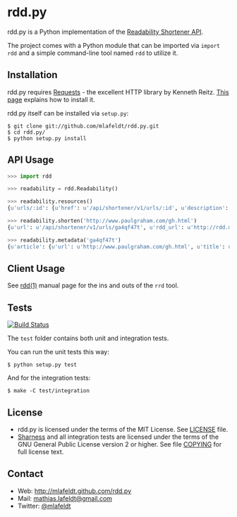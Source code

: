 rdd.py
======

rdd.py is a Python implementation of the [Readability Shortener API].

The project comes with a Python module that can be imported via `import rdd` and
a simple command-line tool named `rdd` to utilize it.


Installation
------------

rdd.py requires [Requests] - the excellent HTTP library by Kenneth Reitz.
[This page][Requests-install] explains how to install it.

rdd.py itself can be installed via `setup.py`:

    $ git clone git://github.com/mlafeldt/rdd.py.git
    $ cd rdd.py/
    $ python setup.py install


API Usage
---------

```python
>>> import rdd

>>> readability = rdd.Readability()

>>> readability.resources()
{u'urls/:id': {u'href': u'/api/shortener/v1/urls/:id', u'description': u'The URL endpoint. GET a URL ID to view available metadata of a shortened link.'}, u'urls': {u'href': u'/api/shortener/v1/urls', u'description': u'The URLs endpoint. POST a URL to add it to the shortener.'}}

>>> readability.shorten('http://www.paulgraham.com/gh.html')
{u'url': u'/api/shortener/v1/urls/ga4qf47t', u'rdd_url': u'http://rdd.me/ga4qf47t', u'id': u'ga4qf47t'}

>>> readability.metadata('ga4qf47t')
{u'article': {u'url': u'http://www.paulgraham.com/gh.html', u'title': u'Great Hackers', u'excerpt': u'Want to start a startup? Get funded by Y Combinator. ...', u'word_count': 5147, u'author': None}, u'rdd_url': u'http://rdd.me/ga4qf47t', u'id': u'ga4qf47t', u'full_url': u'http://readability.com/articles/ga4qf47t'}
```


Client Usage
------------

See [rdd(1)] manual page for the ins and outs of the `rrd` tool.


Tests
-----

[![Build Status](https://travis-ci.org/mlafeldt/rdd.py.png?branch=master)](https://travis-ci.org/mlafeldt/rdd.py)

The `test` folder contains both unit and integration tests.

You can run the unit tests this way:

    $ python setup.py test

And for the integration tests:

    $ make -C test/integration


License
-------

* rdd.py is licensed under the terms of the MIT License. See [LICENSE] file.
* [Sharness] and all integration tests are licensed under the terms of the GNU
  General Public License version 2 or higher. See file [COPYING] for full license
  text.


Contact
-------

* Web: <http://mlafeldt.github.com/rdd.py>
* Mail: <mathias.lafeldt@gmail.com>
* Twitter: [@mlafeldt](https://twitter.com/mlafeldt)


[COPYING]: https://github.com/mlafeldt/rdd.py/blob/master/test/COPYING
[LICENSE]: https://github.com/mlafeldt/rdd.py/blob/master/LICENSE
[Readability Shortener API]: https://www.readability.com/publishers/rdd
[Sharness]: https://github.com/mlafeldt/Sharness
[rdd(1)]: http://mlafeldt.github.com/rdd.py/man/rdd.1.html
[Requests]: http://python-requests.org
[Requests-install]: http://docs.python-requests.org/en/latest/user/install/
